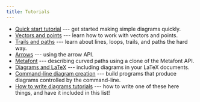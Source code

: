 ```yaml
---
title: Tutorials
---
```


* [Quick start tutorial](/doc/quickstart.html) --- get
  started making simple diagrams quickly.
* [Vectors and points](/doc/vector.html) --- learn how to work with
  vectors and points.
* [Trails and paths](/doc/paths.html) --- learn about lines, loops, trails, and
  paths the hard way.
* [Arrows](/doc/arrow.html) --- using the arrow API.
* [Metafont](/doc/metafont.html) --- describing curved paths using a
  clone of the Metafont API.
* [Diagrams and LaTeX](/doc/latex.html) --- including diagrams in your LaTeX documents.
* [Command-line diagram creation](/doc/cmdline.html) --- build
  programs that produce diagrams controlled by the command-line.
* [How to write diagrams tutorials](/doc/tutorials.html) --- how to
  write one of these here things, and have it included in this list!

